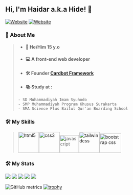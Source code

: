 
##  Hi, I'm **Haidar** a.k.a **Hide**! 👋
[![Website](https://img.shields.io/badge/My-Portfolio-blue)](https://haaidar.netlify.app/)
[![Website](https://img.shields.io/badge/My-Instagram-orange)](https://www.instagram.com/haidar_rosy.id/)


 ### 🚀 About Me
> + #### 🧑 He/Him 15 y.o 
> + #### 💻 A front-end web developer 
> + #### 🛠 Founder [Cardbot Framework](https://cardbot.netlify.app/)
> + #### 📚 Study at : 
> ``` 
> - SD Muhammadiyah Imam Syuhodo 
> - SMP Muhammadiyah Program Khusus Surakarta 
> - SMA Science Plus Baitul Qur'an Boarding School 
> ```

 ### 🛠 My Skills

> <p align="left"> <a href="https://html.spec.whatwg.org/"><img src="https://raw.githubusercontent.com/abranhe/programming-languages-logos/master/src/html/html.svg" alt="html5" width="65" height="65"></a><a href="https://www.w3.org/TR/CSS/#css"><img src="https://raw.githubusercontent.com/detain/svg-logos/master/svg/css-3.svg" alt="css3" width="65" height="65"></a><img src="https://raw.githubusercontent.com/detain/svg-logos/master/svg/logo-javascript.svg" alt="javascript" width="60" height="55"></a><a href="https://tailwindcss.com/"><img src="https://upload.wikimedia.org/wikipedia/commons/thumb/d/d5/Tailwind_CSS_Logo.svg/600px-Tailwind_CSS_Logo.svg.png?20211001194333" alt="tailwindcss" width="65" height="65"></a><a href="https://getbootstrap.com/"><img src="https://upload.wikimedia.org/wikipedia/commons/thumb/b/b2/Bootstrap_logo.svg/2560px-Bootstrap_logo.svg.png" alt="bootstrap css" width="67" height="60"></a></p>
 ### 🛠 My Stats
![](http://github-profile-summary-cards.vercel.app/api/cards/profile-details?username=haaiiidaaarrr&theme=github_dark)
![](http://github-profile-summary-cards.vercel.app/api/cards/repos-per-language?username=haaiiidaaarrr&theme=github_dark)
![](http://github-profile-summary-cards.vercel.app/api/cards/most-commit-language?username=haaiiidaaarrr&theme=github_dark)
![](http://github-profile-summary-cards.vercel.app/api/cards/stats?username=haaiiidaaarrr&theme=github_dark)
![](http://github-profile-summary-cards.vercel.app/api/cards/productive-time?username=haaiiidaaarrr&theme=github_dark&utcOffset=8)

![GitHub metrics](https://metrics.lecoq.io/haaiiidaaarrr) 
[![trophy](https://github-profile-trophy.vercel.app/?username=haaiiidaaarrr)](https://github.com/ryo-ma/github-profile-trophy)





